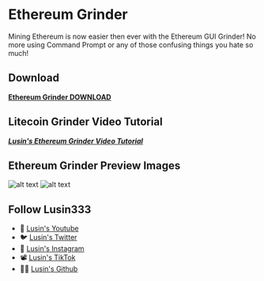 # Ethereum Grinder
Mining Ethereum is now easier then ever with the Ethereum GUI Grinder! No more using Command Prompt or any of those confusing things you hate so much!

## Download
**[Ethereum Grinder DOWNLOAD](https://github.com/Lusin333/Ethereum-Grinder/releases/download/2017-03-17/Ethereum.Grinder.exe)**

## Litecoin Grinder Video Tutorial
[**_Lusin's Ethereum Grinder Video Tutorial_**](https://youtu.be/kHbj7Lmb5HA)


## Ethereum Grinder Preview Images
![alt text](https://raw.githubusercontent.com/Lusin333/Ethereum-GUI-Grinder/master/Ethereum%20Grinder%20Symbol%20-%20Lusin.png)
![alt text](https://raw.githubusercontent.com/Lusin333/Ethereum-Grinder/master/Ethereum%20Grinder%20Preview%20Pic.png)

## Follow Lusin333
* 🎥 [Lusin's Youtube](https://www.Youtube.com/c/Lusin333?sub_confirmation=1)
* 🐦 [Lusin's Twitter](https://Twitter.com/Lusin333)
* 📸 [Lusin's Instagram](https://www.instagram.com/Lusin.333)
* 📽️ [Lusin's TikTok](https://www.tiktok.com/@lusin.333)
* 👩‍💻 [Lusin's Github](https://Github.com/Lusin333)

